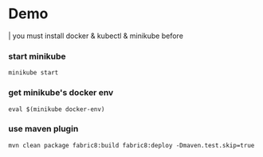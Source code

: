 # Demo
| you must install docker & kubectl & minikube before
### start minikube
```shell
minikube start
```
### get minikube's docker env
```shell
eval $(minikube docker-env)
```
### use maven plugin
```shell
mvn clean package fabric8:build fabric8:deploy -Dmaven.test.skip=true
```
